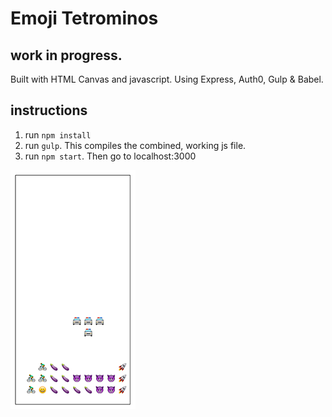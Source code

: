 # Emoji Tetrominos

## work in progress.
Built with HTML Canvas and javascript.  Using Express, Auth0, Gulp & Babel.

## instructions
1) run `npm install`
2) run `gulp`.  This compiles the combined, working js file.
3) run `npm start`.  Then go to localhost:3000

![screenshot](/screenshot-small.png)

